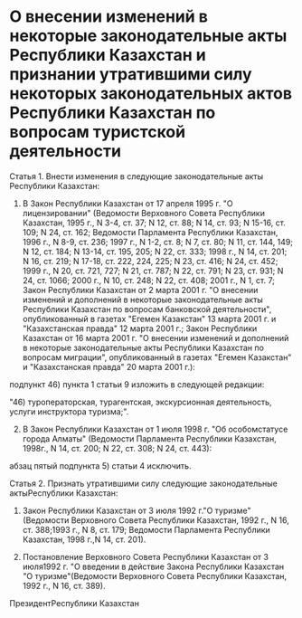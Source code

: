 # О внесении изменений в некоторые законодательные акты Республики Казахстан и признании утратившими силу некоторых законодательных актов Республики Казахстан по вопросам туристской деятельности

Статья 1. Внести изменения в следующие законодательные акты Республики Казахстан:

1. В Закон Республики Казахстан от 17 апреля 1995 г. "О лицензировании" (Ведомости Верховного Совета Республики Казахстан, 1995 г., N 3-4, ст. 37; N 12, ст. 88; N 14, ст. 93; N 15-16, ст. 109; N 24, ст. 162; Ведомости Парламента Республики Казахстан, 1996 г., N 8-9, ст. 236; 1997 г., N 1-2, ст. 8; N 7, ст. 80; N 11, ст. 144, 149; N 12, ст. 184; N 13-14, ст. 195, 205; N 22, ст. 333; 1998 г., N 14, ст. 201; N 16, ст. 219; N 17-18, ст. 222, 224, 225; N 23, ст. 416; N 24, ст. 452; 1999 г., N 20, ст. 721, 727; N 21, ст. 787; N 22, ст. 791; N 23, ст. 931; N 24, ст. 1066; 2000 г., N 10, ст. 248; N 22, ст. 408; 2001 г., N 1, ст. 7; Закон Республики Казахстан от 2 марта 2001 г. "О внесении изменений и дополнений в некоторые законодательные акты Республики Казахстан по вопросам банковской деятельности", опубликованный в газетах "Егемен Казакстан" 13 марта 2001 г. и "Казахстанская правда" 12 марта 2001 г.; Закон Республики Казахстан от 16 марта 2001 г. "О внесении изменений и дополнений в некоторые законодательные акты Республики Казахстан по вопросам миграции", опубликованный в газетах "Егемен Казакстан" и "Казахстанская правда" 20 марта 2001 г.):

подпункт 46) пункта 1 статьи 9 изложить в следующей редакции:

"46) туроператорская, турагентская, экскурсионная деятельность, услуги инструктора туризма;".

2. В Закон Республики Казахстан от 1 июля 1998 г. "Об особомстатусе города Алматы" (Ведомости Парламента Республики Казахстан, 1998г., N 14, ст. 200; N 22, ст. 308; N 24, ст. 443):

абзац пятый подпункта 5) статьи 4 исключить.

Статья 2. Признать утратившими силу следующие законодательные актыРеспублики Казахстан:

1. Закон Республики Казахстан от 3 июля 1992 г."О туризме"(Ведомости Верховного Совета Республики Казахстан, 1992 г., N 16, ст. 388;1993 г., N 8, ст. 179; Ведомости Парламента Республики Казахстан, 1998 г.,N 14, ст. 201).

2. Постановление Верховного Совета Республики Казахстан от 3 июля1992 г. "О введении в действие Закона Республики Казахстан "О туризме"(Ведомости Верховного Совета Республики Казахстан, 1992 г., N 16, ст. 389).

ПрезидентРеспублики Казахстан


